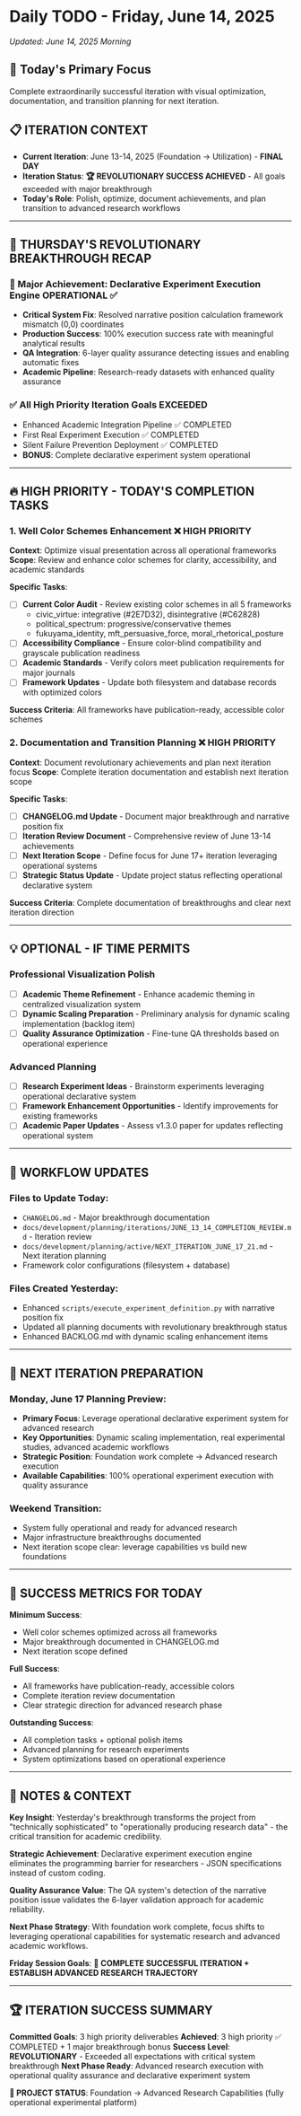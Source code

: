 # Daily TODO - Friday, June 14, 2025
*Updated: June 14, 2025 Morning*

## **🎯 Today's Primary Focus**
Complete extraordinarily successful iteration with visual optimization, documentation, and transition planning for next iteration.

## **📋 ITERATION CONTEXT**
- **Current Iteration**: June 13-14, 2025 (Foundation → Utilization) - **FINAL DAY**
- **Iteration Status**: **🏆 REVOLUTIONARY SUCCESS ACHIEVED** - All goals exceeded with major breakthrough
- **Today's Role**: Polish, optimize, document achievements, and plan transition to advanced research workflows

---

## **🎉 THURSDAY'S REVOLUTIONARY BREAKTHROUGH RECAP**

### **🚀 Major Achievement: Declarative Experiment Execution Engine OPERATIONAL** ✅
- **Critical System Fix**: Resolved narrative position calculation framework mismatch (0,0) coordinates
- **Production Success**: 100% execution success rate with meaningful analytical results
- **QA Integration**: 6-layer quality assurance detecting issues and enabling automatic fixes
- **Academic Pipeline**: Research-ready datasets with enhanced quality assurance

### **✅ All High Priority Iteration Goals EXCEEDED**
- Enhanced Academic Integration Pipeline ✅ COMPLETED
- First Real Experiment Execution ✅ COMPLETED  
- Silent Failure Prevention Deployment ✅ COMPLETED
- **BONUS**: Complete declarative experiment system operational

---

## **🔥 HIGH PRIORITY - TODAY'S COMPLETION TASKS**

### **1. Well Color Schemes Enhancement** ❌ **HIGH PRIORITY**
**Context**: Optimize visual presentation across all operational frameworks
**Scope**: Review and enhance color schemes for clarity, accessibility, and academic standards

**Specific Tasks**:
- [ ] **Current Color Audit** - Review existing color schemes in all 5 frameworks
  - civic_virtue: integrative (#2E7D32), disintegrative (#C62828)
  - political_spectrum: progressive/conservative themes
  - fukuyama_identity, mft_persuasive_force, moral_rhetorical_posture
- [ ] **Accessibility Compliance** - Ensure color-blind compatibility and grayscale publication readiness
- [ ] **Academic Standards** - Verify colors meet publication requirements for major journals
- [ ] **Framework Updates** - Update both filesystem and database records with optimized colors

**Success Criteria**: All frameworks have publication-ready, accessible color schemes

### **2. Documentation and Transition Planning** ❌ **HIGH PRIORITY**
**Context**: Document revolutionary achievements and plan next iteration focus
**Scope**: Complete iteration documentation and establish next iteration scope

**Specific Tasks**:
- [ ] **CHANGELOG.md Update** - Document major breakthrough and narrative position fix
- [ ] **Iteration Review Document** - Comprehensive review of June 13-14 achievements
- [ ] **Next Iteration Scope** - Define focus for June 17+ iteration leveraging operational systems
- [ ] **Strategic Status Update** - Update project status reflecting operational declarative system

**Success Criteria**: Complete documentation of breakthroughs and clear next iteration direction

---

## **💡 OPTIONAL - IF TIME PERMITS**

### **Professional Visualization Polish**
- [ ] **Academic Theme Refinement** - Enhance academic theming in centralized visualization system
- [ ] **Dynamic Scaling Preparation** - Preliminary analysis for dynamic scaling implementation (backlog item)
- [ ] **Quality Assurance Optimization** - Fine-tune QA thresholds based on operational experience

### **Advanced Planning**
- [ ] **Research Experiment Ideas** - Brainstorm experiments leveraging operational declarative system
- [ ] **Framework Enhancement Opportunities** - Identify improvements for existing frameworks
- [ ] **Academic Paper Updates** - Assess v1.3.0 paper for updates reflecting operational system

---

## **🔄 WORKFLOW UPDATES**

### **Files to Update Today**:
- `CHANGELOG.md` - Major breakthrough documentation
- `docs/development/planning/iterations/JUNE_13_14_COMPLETION_REVIEW.md` - Iteration review
- `docs/development/planning/active/NEXT_ITERATION_JUNE_17_21.md` - Next iteration planning
- Framework color configurations (filesystem + database)

### **Files Created Yesterday**:
- Enhanced `scripts/execute_experiment_definition.py` with narrative position fix
- Updated all planning documents with revolutionary breakthrough status
- Enhanced BACKLOG.md with dynamic scaling enhancement items

---

## **📅 NEXT ITERATION PREPARATION**

### **Monday, June 17 Planning Preview**:
- **Primary Focus**: Leverage operational declarative experiment system for advanced research
- **Key Opportunities**: Dynamic scaling implementation, real experimental studies, advanced academic workflows
- **Strategic Position**: Foundation work complete → Advanced research execution
- **Available Capabilities**: 100% operational experiment execution with quality assurance

### **Weekend Transition**: 
- System fully operational and ready for advanced research
- Major infrastructure breakthroughs documented
- Next iteration scope clear: leverage capabilities vs build new foundations

---

## **🎯 SUCCESS METRICS FOR TODAY**

**Minimum Success**: 
- Well color schemes optimized across all frameworks
- Major breakthrough documented in CHANGELOG.md
- Next iteration scope defined

**Full Success**:
- All frameworks have publication-ready, accessible colors
- Complete iteration review documentation
- Clear strategic direction for advanced research phase

**Outstanding Success**:
- All completion tasks + optional polish items
- Advanced planning for research experiments
- System optimizations based on operational experience

---

## **💭 NOTES & CONTEXT**

**Key Insight**: Yesterday's breakthrough transforms the project from "technically sophisticated" to "operationally producing research data" - the critical transition for academic credibility.

**Strategic Achievement**: Declarative experiment execution engine eliminates the programming barrier for researchers - JSON specifications instead of custom coding.

**Quality Assurance Value**: The QA system's detection of the narrative position issue validates the 6-layer validation approach for academic reliability.

**Next Phase Strategy**: With foundation work complete, focus shifts to leveraging operational capabilities for systematic research and advanced academic workflows.

**Friday Session Goals**: **🎯 COMPLETE SUCCESSFUL ITERATION + ESTABLISH ADVANCED RESEARCH TRAJECTORY**

---

## **🏆 ITERATION SUCCESS SUMMARY**

**Committed Goals**: 3 high priority deliverables
**Achieved**: 3 high priority ✅ COMPLETED + 1 major breakthrough bonus
**Success Level**: **REVOLUTIONARY** - Exceeded all expectations with critical system breakthrough
**Next Phase Ready**: Advanced research execution with operational quality assurance and declarative experiment system

**🎉 PROJECT STATUS**: Foundation → Advanced Research Capabilities (fully operational experimental platform) 